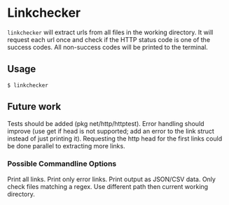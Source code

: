 Linkchecker
===========

`linkchecker` will extract urls from all files in the working
directory. It will request each url once and check if the HTTP status
code is one of the success codes. All non-success codes will be
printed to the terminal.

Usage
-----

    $ linkchecker

Future work
-----------

Tests should be added (pkg net/http/httptest). Error handling should
improve (use get if head is not supported; add an error to the link
struct instead of just printing it). Requesting the http head for the
first links could be done parallel to extracting more links.

### Possible Commandline Options
Print all links. Print only error links. Print output as JSON/CSV
data. Only check files matching a regex. Use different path then
current working directory.
